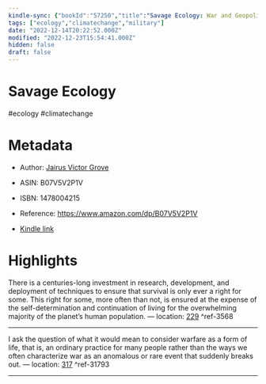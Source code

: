 ```yaml
---
kindle-sync: {"bookId":"57250","title":"Savage Ecology: War and Geopolitics at the End of the World","author":"Jairus Victor Grove","asin":"B07V5V2P1V","lastAnnotatedDate":"2022-12-16","bookImageUrl":"https://m.media-amazon.com/images/I/91lJLAMxYPL._SY160.jpg","highlightsCount":2}
tags: ["ecology","climatechange","military"]
date: "2022-12-14T20:22:52.000Z"
modified: "2022-12-23T15:54:41.000Z"
hidden: false
draft: false
---
```

# Savage Ecology

#ecology #climatechange 

# Metadata

* Author: [Jairus Victor Grove](https://www.amazon.com/Jairus-Victor-Grove/e/B07THJWX2G/ref=dp_byline_cont_ebooks_1)

* ASIN: B07V5V2P1V

* ISBN: 1478004215

* Reference: <https://www.amazon.com/dp/B07V5V2P1V>

* [Kindle link](kindle://book?action=open&asin=B07V5V2P1V)

# Highlights

There is a centuries-long investment in research, development, and deployment of techniques to ensure that survival is only ever a right for some. This right for some, more often than not, is ensured at the expense of the self-determination and continuation of living for the overwhelming majority of the planet’s human population. — location: [229](kindle://book?action=open&asin=B07V5V2P1V&location=229) ^ref-3568

---

I ask the question of what it would mean to consider warfare as a form of life, that is, an ordinary practice for many people rather than the ways we often characterize war as an anomalous or rare event that suddenly breaks out. — location: [317](kindle://book?action=open&asin=B07V5V2P1V&location=317) ^ref-31793

---
